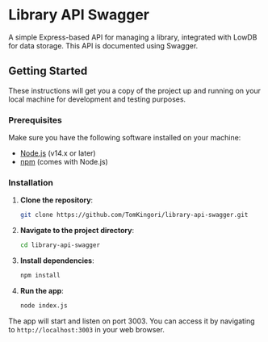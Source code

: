 # Library API Swagger

A simple Express-based API for managing a library, integrated with LowDB for data storage. This API is documented using Swagger.

## Getting Started

These instructions will get you a copy of the project up and running on your local machine for development and testing purposes.

### Prerequisites

Make sure you have the following software installed on your machine:

- [Node.js](https://nodejs.org/) (v14.x or later)
- [npm](https://www.npmjs.com/) (comes with Node.js)

### Installation

1. **Clone the repository**:
   ```bash
   git clone https://github.com/TomKingori/library-api-swagger.git

2. **Navigate to the project directory**:
   ```bash
   cd library-api-swagger

3. **Install dependencies**:
   ```bash
   npm install

4. **Run the app**:
   ```bash
   node index.js

The app will start and listen on port 3003. You can access it by navigating to `http://localhost:3003` in your web browser.